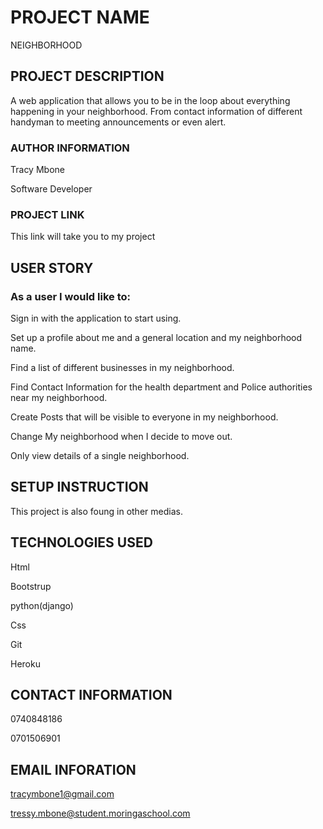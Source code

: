
# PROJECT NAME

NEIGHBORHOOD

## PROJECT  DESCRIPTION

A web application that allows you to be in the loop about everything happening in your neighborhood. From contact information of different handyman to meeting announcements or even alert.

### AUTHOR INFORMATION

Tracy Mbone

Software Developer

### PROJECT LINK

This link will take you to my project 

## USER STORY
### As a user I would like to:

Sign in with the application to start using.

Set up a profile about me and a general location and my neighborhood name.

Find a list of different businesses in my neighborhood.

Find Contact Information for the health department and Police authorities near my neighborhood.

Create Posts that will be visible to everyone in my neighborhood.

Change My neighborhood when I decide to move out.

Only view details of a single neighborhood.



## SETUP INSTRUCTION

This project is also foung in other medias.

## TECHNOLOGIES USED

Html

Bootstrup

python(django)

Css

Git

Heroku

## CONTACT INFORMATION

0740848186

0701506901

## EMAIL INFORATION

tracymbone1@gmail.com

tressy.mbone@student.moringaschool.com

